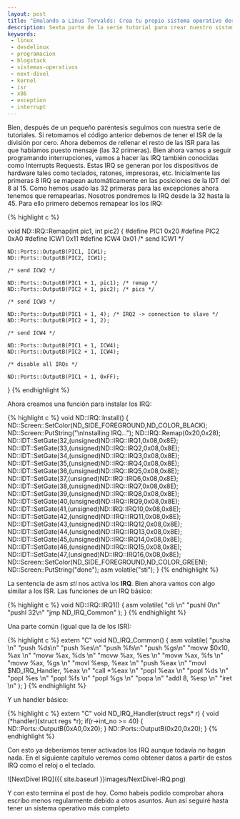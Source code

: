 ```yaml
---
layout: post
title: "Emulando a Linus Torvalds: Crea tu propio sistema operativo desde 0 (VI)"
description: Sexta parte de la serie tutorial para crear nuestro sistema operativo. Hoy revisamos los IRQ.
keywords:
 - linux
 - desdelinux
 - programacion
 - blogstack
 - sistemas-operativos
 - next-divel
 - kernel
 - isr
 - x86
 - exception
 - interrupt
---
```


Bien, después de un pequeño paréntesis seguimos con nuestra serie de tutoriales. Si retomamos el código anterior debemos de tener el ISR de la división por cero. Ahora debemos de rellenar el resto de las ISR para las que habíamos puesto mensaje (las 32 primeras). Bien ahora vamos a seguir programando interrupciones, vamos a hacer las IRQ también conocidas como Interrupts Requests. Estas IRQ se generan por los dispositivos de hardware tales como teclados, ratones, impresoras, etc. Inicialmente las primeras 8 IRQ se mapean automáticamente en las posiciones de la IDT del 8 al 15. Como hemos usado las 32 primeras para las excepciones ahora tenemos que remapearlas. Nosotros pondremos la IRQ desde la 32 hasta la 45. Para ello primero debemos remapear los los IRQ:

{% highlight c %}

void ND::IRQ::Remap(int pic1, int pic2)
{
    #define PIC1 0x20
    #define PIC2 0xA0
    #define ICW1 0x11
    #define ICW4 0x01
    /* send ICW1 */

    ND::Ports::OutputB(PIC1, ICW1);
    ND::Ports::OutputB(PIC2, ICW1);

    /* send ICW2 */

    ND::Ports::OutputB(PIC1 + 1, pic1); /* remap */
    ND::Ports::OutputB(PIC2 + 1, pic2); /* pics */

    /* send ICW3 */

    ND::Ports::OutputB(PIC1 + 1, 4); /* IRQ2 -> connection to slave */
    ND::Ports::OutputB(PIC2 + 1, 2);

    /* send ICW4 */

    ND::Ports::OutputB(PIC1 + 1, ICW4);
    ND::Ports::OutputB(PIC2 + 1, ICW4);

    /* disable all IRQs */

    ND::Ports::OutputB(PIC1 + 1, 0xFF);
}
{% endhighlight %}

Ahora creamos una función para instalar los IRQ:

{% highlight c %}
void ND::IRQ::Install()
{
    ND::Screen::SetColor(ND_SIDE_FOREGROUND,ND_COLOR_BLACK);
    ND::Screen::PutString("\nInstalling IRQ...");
    ND::IRQ::Remap(0x20,0x28);
    ND::IDT::SetGate(32,(unsigned)ND::IRQ::IRQ1,0x08,0x8E);
    ND::IDT::SetGate(33,(unsigned)ND::IRQ::IRQ2,0x08,0x8E);
    ND::IDT::SetGate(34,(unsigned)ND::IRQ::IRQ3,0x08,0x8E);
    ND::IDT::SetGate(35,(unsigned)ND::IRQ::IRQ4,0x08,0x8E);
    ND::IDT::SetGate(36,(unsigned)ND::IRQ::IRQ5,0x08,0x8E);
    ND::IDT::SetGate(37,(unsigned)ND::IRQ::IRQ6,0x08,0x8E);
    ND::IDT::SetGate(38,(unsigned)ND::IRQ::IRQ7,0x08,0x8E);
    ND::IDT::SetGate(39,(unsigned)ND::IRQ::IRQ8,0x08,0x8E);
    ND::IDT::SetGate(40,(unsigned)ND::IRQ::IRQ9,0x08,0x8E);
    ND::IDT::SetGate(41,(unsigned)ND::IRQ::IRQ10,0x08,0x8E);
    ND::IDT::SetGate(42,(unsigned)ND::IRQ::IRQ11,0x08,0x8E);
    ND::IDT::SetGate(43,(unsigned)ND::IRQ::IRQ12,0x08,0x8E);
    ND::IDT::SetGate(44,(unsigned)ND::IRQ::IRQ13,0x08,0x8E);
    ND::IDT::SetGate(45,(unsigned)ND::IRQ::IRQ14,0x08,0x8E);
    ND::IDT::SetGate(46,(unsigned)ND::IRQ::IRQ15,0x08,0x8E);
    ND::IDT::SetGate(47,(unsigned)ND::IRQ::IRQ16,0x08,0x8E);
    ND::Screen::SetColor(ND_SIDE_FOREGROUND,ND_COLOR_GREEN);
    ND::Screen::PutString("done");
    asm volatile("sti");
}
{% endhighlight %}

La sentencia de asm _sti_ nos activa los __IRQ__. Bien ahora vamos con algo similar a los ISR. Las funciones de un IRQ básico:

{% highlight c %}
void ND::IRQ::IRQ1()
{
	asm volatile(
	"cli \n"
	"pushl 0\n"
	"pushl 32\n"
	"jmp ND_IRQ_Common"
	);
}
{% endhighlight %}

Una parte común (igual que la de los ISR):

{% highlight c %}
extern "C"
void ND_IRQ_Common()
{
    asm volatile(
    "pusha \n"
    "push %ds\n"
    "push %es\n"
    "push %fs\n"
    "push %gs\n"
    "movw $0x10, %ax \n"
    "movw %ax, %ds \n"
    "movw %ax, %es \n"
    "movw %ax, %fs \n"
    "movw %ax, %gs \n"
    "movl %esp, %eax \n"
    "push %eax \n"
    "movl $ND_IRQ_Handler, %eax \n"
    "call *%eax \n"
    "popl %eax \n"
    "popl %ds \n"
    "popl %es \n"
    "popl %fs \n"
    "popl %gs \n"
    "popa \n"
    "addl 8, %esp \n"
    "iret \n"
    );
}
{% endhighlight %}

Y un handler básico:

{% highlight c %}
extern "C"
void ND_IRQ_Handler(struct regs* r)
{
	void (*handler)(struct regs *r);
	if(r->int_no >= 40)
	{
	ND::Ports::OutputB(0xA0,0x20);
	}
	ND::Ports::OutputB(0x20,0x20);
}
{% endhighlight %}

Con esto ya deberíamos tener activados los IRQ aunque todavía no hagan nada. En el siguiente capítulo veremos como obtener datos a partir de estos IRQ como el reloj o el teclado.

![NextDivel IRQ]({{ site.baseurl }}images/NextDivel-IRQ.png)

Y con esto termina el post de hoy. Como habeis podido comprobar ahora escribo menos regularmente debido a otros asuntos. Aun así seguiré hasta tener un sistema operativo más completo